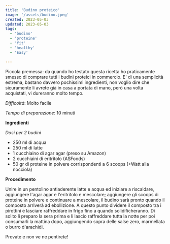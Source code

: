 ```yaml
---
title: 'Budino proteico'
image: '/assets/budino.jpeg'
created: 2023-05-03
updated: 2023-05-03
tags:
  - 'budino'
  - 'proteine'
  - 'fit'
  - 'healthy'
  - 'Easy'

---
```


Piccola premessa: da quando ho testato questa ricetta ho praticamente smesso di comprare tutti i budini proteici in commercio. E' di una semplicità estrema, bastano davvero pochissimi ingredienti, non voglio dire che sicuramente li avrete già in casa a portata di mano, però una volta acquistati, vi dureranno molto tempo. 

*Difficoltà*: Molto facile

*Tempo di preparazione*: 10 minuti

**Ingredienti**

*Dosi per 2 budini*
- 250 ml di acqua
- 250 ml di latte
- 1 cucchiaino di agar agar (preso su Amazon)  
- 2 cucchiaini di eritritolo (ASFoods)
- 50 gr di proteine in polvere corrispondenti a 6 scoops (+Watt alla nocciola)


**Procedimento**

Unire in un pentolino antiaderente latte e acqua ed iniziare a riscaldare, aggiungere l'agar agar e l'eritritolo e mescolare; aggiungere gli scoops di proteine in polvere e continuare a mescolare, il budino sarà pronto quando il composto arriverà ad ebollizione.
A questo punto dividere il composto tra i pirottini e lasciare raffreddare in frigo fino a quando solidificheranno. 
Di solito li preparo la sera prima e li lascio raffreddare tutta la notte per poi consumarli la mattina dopo, aggiungendo sopra delle salse zero, marmellata o burro d'arachidi. 

Provate e non ve ne pentirete!